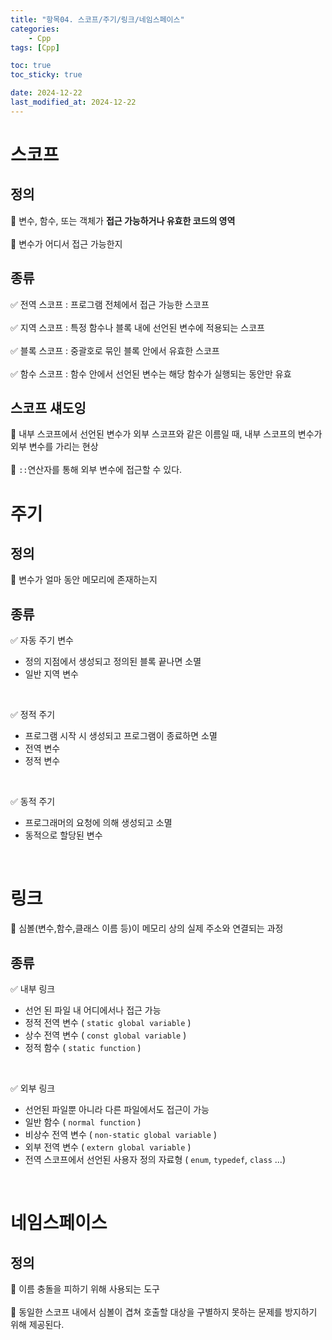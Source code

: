 ```yaml
---
title: "항목04. 스코프/주기/링크/네임스페이스"
categories: 
    - Cpp
tags: [Cpp]

toc: true
toc_sticky: true

date: 2024-12-22
last_modified_at: 2024-12-22
---
```


# 스코프
## 정의
🔲 변수, 함수, 또는 객체가 **접근 가능하거나 유효한 코드의 영역**
<br>  
🔲 변수가 어디서 접근 가능한지  

## 종류
✅ 전역 스코프 : 프로그램 전체에서 접근 가능한 스코프
<br>  
✅ 지역 스코프 : 특정 함수나 블록 내에 선언된 변수에 적용되는 스코프
<br>  
✅ 블록 스코프 : 중괄호로 묶인 블록 안에서 유효한 스코프
<br>  
✅ 함수 스코프 : 함수 안에서 선언된 변수는 해당 함수가 실행되는 동안만 유효

## 스코프 섀도잉
🔲 내부 스코프에서 선언된 변수가 외부 스코프와 같은 이름일 때, 내부 스코프의 변수가 외부 변수를 가리는 현상
<br>  
🔲 `::`연산자를 통해 외부 변수에 접근할 수 있다.

# 주기
## 정의
🔲 변수가 얼마 동안 메모리에 존재하는지  

## 종류
✅ 자동 주기 변수  
   * 정의 지점에서 생성되고 정의된 블록 끝나면 소멸  
   * 일반 지역 변수
<br>  

✅ 정적 주기
   * 프로그램 시작 시 생성되고 프로그램이 종료하면 소멸  
   * 전역 변수  
   * 정적 변수
<br>  

✅ 동적 주기
   * 프로그래머의 요청에 의해 생성되고 소멸  
   * 동적으로 할당된 변수
<br>  

# 링크
🔲 심볼(변수,함수,클래스 이름 등)이 메모리 상의 실제 주소와 연결되는 과정  

## 종류
✅ 내부 링크
   * 선언 된 파일 내 어디에서나 접근 가능  
   * 정적 전역 변수 ( `static global variable` )
   * 상수 전역 변수 ( `const global variable` )
   * 정적 함수 ( `static function` )
<br>  

✅ 외부 링크
   * 선언된 파일뿐 아니라 다른 파일에서도 접근이 가능  
   * 일반 함수 ( `normal function` )
   * 비상수 전역 변수 ( `non-static global variable` )
   * 외부 전역 변수 ( `extern global variable` )
   * 전역 스코프에서 선언된 사용자 정의 자료형 ( `enum`, `typedef`, `class` ...)   
<br>  

# 네임스페이스
## 정의
🔲 이름 충돌을 피하기 위해 사용되는 도구
<br>  
🔲 동일한 스코프 내에서 심볼이 겹쳐 호출할 대상을 구별하지 못하는 문제를 방지하기 위해 제공된다.